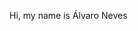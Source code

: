 Hi, my name is Álvaro Neves

<!---
alv-nev/alv-nev is a ✨ special ✨ repository because its `README.md` (this file) appears on your GitHub profile.
You can click the Preview link to take a look at your changes.
--->
